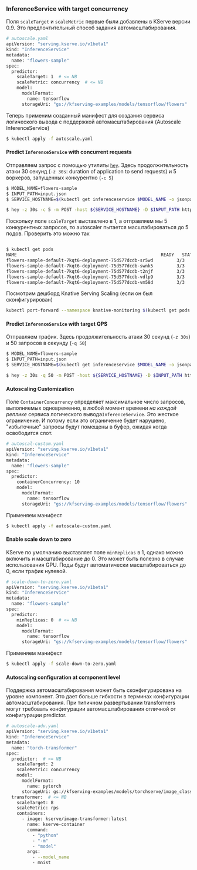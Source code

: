 ### InferenceService with target concurrency

Поля `scaleTarget` и `scaleMetric` первые были добавлены в KServe версии 0.9. Это предпочтительный способ задания автомасштабирования.
```bash
# autoscale.yaml
apiVersion: "serving.kserve.io/v1beta1"
kind: "InferenceService"
metadata:
  name: "flowers-sample"
spec:
  predictor:
    scaleTarget: 1  # <= NB
    scaleMetric: concurrency  # <= NB
    model:
      modelFormat:
        name: tensorflow
      storageUri: "gs://kfserving-examples/models/tensorflow/flowers"
```

Теперь применим созданный манифест для создания сервиса логического вывода с поддержкой автомасштабирования (Autoscale InferenceService)
```bash
$ kubectl apply -f autoscale.yaml
```
#### Predict `InferenceService` with concurrent requests

Отправляем запрос с помощью утилиты [`hey`](https://github.com/rakyll/hey?tab=readme-ov-file). Здесь продолжительность атаки 30 секунд (`-z 30s`: duration of application to send requests) и 5 воркеров, запущенных конкурентно (`-c 5`)
```bash
$ MODEL_NAME=flowers-sample
$ INPUT_PATH=input.json
$ SERVICE_HOSTNAME=$(kubectl get inferenceservice $MODEL_NAME -o jsonpath='{.status.url}' | cut -d "/" -f 3)

$ hey -z 30s -c 5 -m POST -host ${SERVICE_HOSTNAME} -D $INPUT_PATH http://${INGRESS_HOST}:${INGRESS_PORT}/v1/models/$MODEL_NAME:predict
```

Поскольку поле `scaleTarget` выставлено в 1, а отправляем мы 5 конкурентных запросов, то autoscaler пытается масштабироваться до 5 подов. Проверить это можно так
```bash

$ kubectl get pods
NAME                                                       READY   STATUS            RESTARTS   AGE
flowers-sample-default-7kqt6-deployment-75d577dcdb-sr5wd         3/3     Running       0          42s
flowers-sample-default-7kqt6-deployment-75d577dcdb-swnk5         3/3     Running       0          62s
flowers-sample-default-7kqt6-deployment-75d577dcdb-t2njf         3/3     Running       0          62s
flowers-sample-default-7kqt6-deployment-75d577dcdb-vdlp9         3/3     Running       0          64s
flowers-sample-default-7kqt6-deployment-75d577dcdb-vm58d         3/3     Running       0          42s
```

Посмотрим дешборд Knative Serving Scaling (если он был сконфигурирован)
```bash
kubectl port-forward --namespace knative-monitoring $(kubectl get pods --namespace knative-monitoring --selector=app=grafana  --output=jsonpath="{.items..metadata.name}") 3000
```
#### Predict `InferenceService` with target QPS

Отправляем трафик. Здесь продолжительность атаки 30 секунд (`-z 30s`) и 50 запросов в секунду (`-q 50`)
```bash
$ MODEL_NAME=flowers-sample
$ INPUT_PATH=input.json
$ SERVICE_HOSTNAME=$(kubectl get inferenceservice $MODEL_NAME -o jsonpath='{.status.url}' | cut -d "/" -f 3)

$ hey -z 30s -q 50 -m POST -host ${SERVICE_HOSTNAME} -D $INPUT_PATH http://${INGRESS_HOST}:${INGRESS_PORT}/v1/models/$MODEL_NAME:predict
```

#### Autoscaling Customization

Поле `ContainerConcurrency` определяет максимальное число запросов, выполняемых одновременно, в любой момент времени _на каждой реплике_ сервиса логического вывода`InferenceService`. Это жесткое ограничение. И потому если это ограничение будет нарушено, "избыточные" запросы будут помещены в буфер, ожидая когда освободится слот.
```bash
# autoscal-custom.yaml
apiVersion: "serving.kserve.io/v1beta1"
kind: "InferenceService"
metadata:
  name: "flowers-sample"
spec:
  predictor:
    containerConcurrency: 10
    model:
      modelFormat:
        name: tensorflow
      storageUri: "gs://kfserving-examples/models/tensorflow/flowers"
```

Применяем манифест
```bash
$ kubectl apply -f autoscale-custom.yaml
```
#### Enable scale down to zero

KServe по умолчанию выставляет поле `minReplicas` в 1, однако можно включить и масштабирование до 0. Это может быть полезно в случае использования GPU. Поды будут автоматически масштабироваться до 0, если трафик нулевой.
```bash
# scale-down-to-zero.yaml
apiVersion: "serving.kserve.io/v1beta1"
kind: "InferenceService"
metadata:
  name: "flowers-sample"
spec:
  predictor:
    minReplicas: 0  # <= NB
    model:
      modelFormat:
        name: tensorflow
      storageUri: "gs://kfserving-examples/models/tensorflow/flowers"
```

Применяем манифест
```bash
$ kubectl apply -f scale-down-to-zero.yaml
```

#### Autoscaling configuration at component level

Поддержка автомасштабирования может быть сконфигурирована на уровне компонент. Это дает больше гибкости в терминах конфигурации автомасштабирования. При типичном развертывании transformers могут требовать конфигурации автомасштабирования отличной от конфигурации predictor.
```bash
# autoscale-adv.yaml
apiVersion: "serving.kserve.io/v1beta1"
kind: "InferenceService"
metadata:
  name: "torch-transformer"
spec:
  predictor:  # <= NB
    scaleTarget: 2
    scaleMetric: concurrency
    model:
      modelFormat:
        name: pytorch
      storageUri: gs://kfserving-examples/models/torchserve/image_classifier
  transformer:  # <= NB
    scaleTarget: 8
    scaleMetric: rps
    containers:
      - image: kserve/image-transformer:latest
        name: kserve-container
        command:
          - "python"
          - "-m"
          - "model"
        args:
          - --model_name
          - mnist
```

